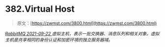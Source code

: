 <!--yml
category: 未分类
date: 0001-01-01 00:00:00
-->

# 382.Virtual Host

> 原文：[https://zwmst.com/3800.html](https://zwmst.com/3800.html)

   [ *RabbitMQ* ](https://zwmst.com/rabbitmq)*[ <time datetime="2021-09-23T00:54:21+08:00"> 2021-09-22 </time> ](https://zwmst.com/3800.html)  虚拟主机，表示一批交换器、消息队列和相关对象。虚拟主机是共享相同的身份认证和加密环境的独立服务器域。*